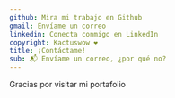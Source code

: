 ```yaml
---
github: Mira mi trabajo en Github
gmail: Envíame un correo
linkedin: Conecta conmigo en LinkedIn
copyright: Kactuswow ❤️
title: ¡Contáctame!
sub: 📬 Envíame un correo, ¿por qué no?
---
```


Gracias por visitar mi portafolio
